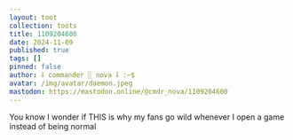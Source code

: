 ```yaml
---
layout: toot
collection: toots
title: 1109204600
date: 2024-11-09
published: true
tags: []
pinned: false
author: ⸸ commander ░ nova ⸸ :~$
avatar: /img/avatar/daemon.jpeg
mastodon: https://mastodon.online/@cmdr_nova/1109204600
---
```


You know I wonder if THIS is why my fans go wild whenever I open a game instead of being normal
